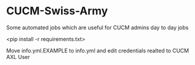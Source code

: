 # CUCM-Swiss-Army
Some automated jobs which are useful for CUCM admins day to day jobs

<pip install -r requirements.txt>

Move info.yml.EXAMPLE to info.yml and edit credentials realted to CUCM AXL User
